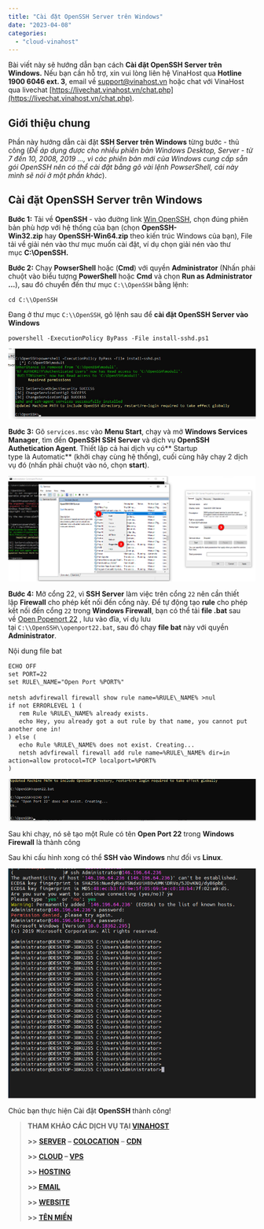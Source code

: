 ```yaml
---
title: "Cài đặt OpenSSH Server trên Windows"
date: "2023-04-08"
categories: 
  - "cloud-vinahost"
---
```


Bài viết này sẽ hướng dẫn bạn cách **Cài đặt OpenSSH Server trên Windows.** Nếu bạn cần hỗ trợ, xin vui lòng liên hệ VinaHost qua **Hotline 1900 6046 ext. 3**, email về [support@vinahost.vn](mailto:support@vinahost.vn) hoặc chat với VinaHost qua livechat [https://livechat.vinahost.vn/chat.php](https://livechat.vinahost.vn/chat.php).

## Giới thiệu chung

Phần này hướng dẫn cài đặt **SSH Server trên Windows** từng bước - thủ công (_Để áp dụng được cho nhiều phiên bản Windows Desktop, Server - từ 7 đến 10, 2008, 2019 ..., vì các phiên bản mới của Windows cung cấp sẵn gói OpenSSH nên có thể cài đặt bằng gõ vài lệnh PowserShell, cái này mình sẽ nói ở một phần khác_).

## Cài đặt OpenSSH Server trên Windows

**Bước 1:** Tải về **OpenSSH** - vào đường link [Win OpenSSH](https://github.com/PowerShell/Win32-OpenSSH/releases), chọn đúng phiên bản phù hợp với hệ thống của bạn (chọn **OpenSSH-Win32.zip** hay **OpenSSH-Win64.zip** theo kiến trúc Windows của bạn), File tải về giải nén vào thư mục muốn cài đặt, ví dụ chọn giải nén vào thư mục **C:\\OpenSSH.**

**Bước 2:** Chạy **PowserShell** hoặc (**Cmd**) với quyền **Administrator** (Nhấn phải chuột vào biểu tượng **PowerShell** hoặc **Cmd** và chọn **Run as Administrator ...**), sau đó chuyển đến thư mục `C:\\OpenSSH` bằng lệnh:

    cd C:\\OpenSSH

Đang ở thư mục `C:\\OpenSSH`, gõ lệnh sau để **cài đặt OpenSSH Server vào Windows**

    powershell -ExecutionPolicy ByPass -File install-sshd.ps1

![Cài đặt OpenSSH](images/cai-dat-openssh-server-tren-windows-1-1.png)

**Bước 3:** Gõ `services.msc` vào **Menu Start**, chạy và mở **Windows Services Manager**, tìm đến **OpenSSH SSH Server** và dịch vụ **OpenSSH Authetication Agent**. Thiết lập cả hai dịch vụ có** Startup type là Automatic** (khởi chạy cùng hệ thống), cuối cùng hãy chạy 2 dịch vụ đó (nhấn phải chuột vào nó, chọn **start**).

![Cài đặt OpenSSH](images/cai-dat-openssh-server-tren-windows-2-1.png)

**Bước 4:** Mở cổng 22, vì **SSH Server** làm việc trên cổng `22` nên cần thiết lập **Firewall** cho phép kết nối đến cổng này. Để tự động tạo **rule** cho phép kết nối đến cổng `22` trong **Windows Firewall**, bạn có thể tải **file .bat** sau về [Open Popenort 22](https://raw.githubusercontent.com/xuanthulabnet/learn-ssh/master/openport22.bat) , lưu vào đĩa, ví dụ lưu tại `C:\\OpenSSH\\openport22.bat`, sau đó chạy **file bat** này với quyền **Administrator**.

Nội dung file bat

    ECHO OFF
    set PORT=22
    set RULE\_NAME="Open Port %PORT%"

    netsh advfirewall firewall show rule name=%RULE\_NAME% >nul
    if not ERRORLEVEL 1 (
       rem Rule %RULE\_NAME% already exists.
       echo Hey, you already got a out rule by that name, you cannot put another one in!
    ) else (
       echo Rule %RULE\_NAME% does not exist. Creating...
       netsh advfirewall firewall add rule name=%RULE\_NAME% dir=in action=allow protocol=TCP localport=%PORT%
    )

![Cài đặt OpenSSH](images/cai-dat-openssh-server-tren-windows-3-1.png)

Sau khi chạy, nó sẽ tạo một Rule có tên **Open Port 22** trong **Windows Firewall** là thành công

Sau khi cấu hình xong có thể **SSH vào Windows** như đối vs **Linux**.

![Cài đặt OpenSSH](images/cai-dat-openssh-server-tren-windows-4-1.png)

Chúc bạn thực hiện Cài đặt **OpenSSH** thành công!

> **THAM KHẢO CÁC DỊCH VỤ TẠI [VINAHOST](https://vinahost.vn/)**
> 
> **\>>** [**SERVER**](https://vinahost.vn/thue-may-chu-rieng/) **–** [**COLOCATION**](https://vinahost.vn/colocation.html) – [**CDN**](https://vinahost.vn/dich-vu-cdn-chuyen-nghiep)
> 
> **\>> [CLOUD](https://vinahost.vn/cloud-server-gia-re/) – [VPS](https://vinahost.vn/vps-ssd-chuyen-nghiep/)**
> 
> **\>> [HOSTING](https://vinahost.vn/wordpress-hosting)**
> 
> **\>> [EMAIL](https://vinahost.vn/email-hosting)**
> 
> **\>> [WEBSITE](http://vinawebsite.vn/)**
> 
> **\>> [TÊN MIỀN](https://vinahost.vn/ten-mien-gia-re/)**
